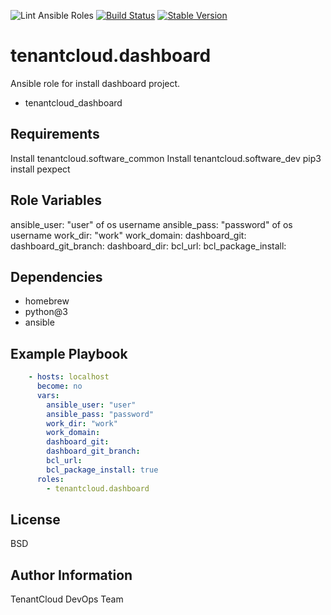 
![Lint Ansible Roles](https://github.com/tenantcloud/ansible-role-dashboard/workflows/Lint%20Ansible%20Roles/badge.svg?branch-master)
[![Build Status](https://github.com/tenantcloud/ansible-role-dashboard/workflows/Enlarge%20version/badge.svg)](https://github.com/tenantcloud/ansible-role-dashboard/workflows/Enlarge%20version/badge.svg)
[![Stable Version](https://img.shields.io/github/v/tag/tenantcloud/ansible-role-dashboard)](https://img.shields.io/github/v/tag/tenantcloud/ansible-role-dashboard)

tenantcloud.dashboard
=========

Ansible role for install dashboard project.

  - tenantcloud_dashboard

Requirements
------------

Install tenantcloud.software_common
Install tenantcloud.software_dev
pip3 install pexpect

Role Variables
--------------

ansible_user: "user" of os username
ansible_pass: "password" of os username
work_dir: "work"
work_domain:
dashboard_git:
dashboard_git_branch:
dashboard_dir:
bcl_url:
bcl_package_install:

Dependencies
------------

  - homebrew
  - python@3
  - ansible

Example Playbook
----------------

```yaml
    - hosts: localhost
      become: no
      vars:
        ansible_user: "user"
        ansible_pass: "password"
        work_dir: "work"
        work_domain:
        dashboard_git:
        dashboard_git_branch:
        bcl_url:
        bcl_package_install: true
      roles:
        - tenantcloud.dashboard
```

License
-------

BSD

Author Information
------------------

TenantCloud DevOps Team
